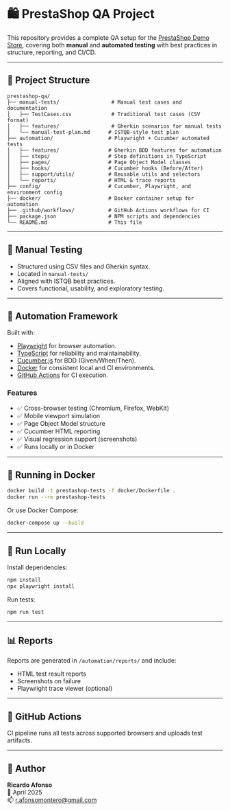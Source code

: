 # 🛍️ PrestaShop QA Project

This repository provides a complete QA setup for the [PrestaShop Demo Store](https://demo.prestashop.com/#/en/front), covering both **manual** and **automated testing** with best practices in structure, reporting, and CI/CD.

---

## 📁 Project Structure

```plaintext
prestashop-qa/
├── manual-tests/                 # Manual test cases and documentation
│   ├── TestCases.csv             # Traditional test cases (CSV format)
│   ├── features/                 # Gherkin scenarios for manual tests
│   └── manual-test-plan.md      # ISTQB-style test plan
├── automation/                  # Playwright + Cucumber automated tests
│   ├── features/                # Gherkin BDD features for automation
│   ├── steps/                   # Step definitions in TypeScript
│   ├── pages/                   # Page Object Model classes
│   ├── hooks/                   # Cucumber hooks (Before/After)
│   ├── support/utils/           # Reusable utils and selectors
│   └── reports/                 # HTML & trace reports
├── config/                      # Cucumber, Playwright, and environment config
├── docker/                      # Docker container setup for automation
├── .github/workflows/           # GitHub Actions workflows for CI
├── package.json                 # NPM scripts and dependencies
└── README.md                    # This file
```

---

## 🧪 Manual Testing

- Structured using CSV files and Gherkin syntax.
- Located in `manual-tests/`
- Aligned with ISTQB best practices.
- Covers functional, usability, and exploratory testing.

---

## 🤖 Automation Framework

Built with:

- [Playwright](https://playwright.dev/) for browser automation.
- [TypeScript](https://www.typescriptlang.org/) for reliability and maintainability.
- [Cucumber.js](https://github.com/cucumber/cucumber-js) for BDD (Given/When/Then).
- [Docker](https://www.docker.com/) for consistent local and CI environments.
- [GitHub Actions](https://github.com/features/actions) for CI execution.

### Features

- ✅ Cross-browser testing (Chromium, Firefox, WebKit)
- ✅ Mobile viewport simulation
- ✅ Page Object Model structure
- ✅ Cucumber HTML reporting
- ✅ Visual regression support (screenshots)
- ✅ Runs locally or in Docker

---

## 🐳 Running in Docker

```bash
docker build -t prestashop-tests -f docker/Dockerfile .
docker run --rm prestashop-tests
```

Or use Docker Compose:

```bash
docker-compose up --build
```

---

## 🚀 Run Locally

Install dependencies:

```bash
npm install
npx playwright install
```

Run tests:

```bash
npm run test
```

---

## 📊 Reports

Reports are generated in `/automation/reports/` and include:

- HTML test result reports
- Screenshots on failure
- Playwright trace viewer (optional)

---

## 📌 GitHub Actions

CI pipeline runs all tests across supported browsers and uploads test artifacts.

---

## 👤 Author

**Ricardo Afonso**  
📅 April 2025  
📫 r.afonsomontero@gmail.com